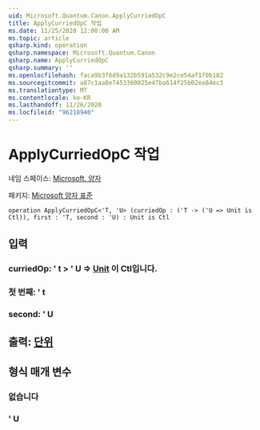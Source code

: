```yaml
---
uid: Microsoft.Quantum.Canon.ApplyCurriedOpC
title: ApplyCurriedOpC 작업
ms.date: 11/25/2020 12:00:00 AM
ms.topic: article
qsharp.kind: operation
qsharp.namespace: Microsoft.Quantum.Canon
qsharp.name: ApplyCurriedOpC
qsharp.summary: ''
ms.openlocfilehash: faca9b3f6d9a132b591a532c9e2ce54af1f0b182
ms.sourcegitcommit: a87c1aa8e7453360025e47ba614f25b02ea84ec3
ms.translationtype: MT
ms.contentlocale: ko-KR
ms.lasthandoff: 11/26/2020
ms.locfileid: "96218940"
---
```

# <a name="applycurriedopc-operation"></a>ApplyCurriedOpC 작업

네임 스페이스: [Microsoft. 양자](xref:Microsoft.Quantum.Canon)

패키지: [Microsoft 양자 표준](https://nuget.org/packages/Microsoft.Quantum.Standard)




```qsharp
operation ApplyCurriedOpC<'T, 'U> (curriedOp : ('T -> ('U => Unit is Ctl)), first : 'T, second : 'U) : Unit is Ctl
```


## <a name="input"></a>입력

### <a name="curriedop--t---u--unit--is-ctl"></a>curriedOp: ' t > ' U => [Unit](xref:microsoft.quantum.lang-ref.unit)  이 Ctl입니다.




### <a name="first--t"></a>첫 번째: ' t




### <a name="second--u"></a>second: ' U





## <a name="output--unit"></a>출력: [단위](xref:microsoft.quantum.lang-ref.unit)



## <a name="type-parameters"></a>형식 매개 변수

### <a name="t"></a>없습니다


### <a name="u"></a>' U

